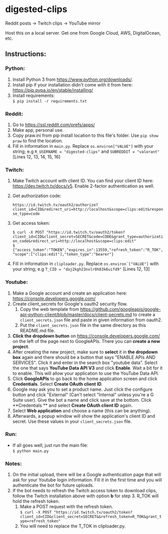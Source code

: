 # digested-clips
Reddit posts -> Twitch clips -> YouTube mirror

Host this on a local server. Get one from Google Cloud, AWS, DigitalOcean, etc.

## Instructions:

### Python:
1) Install Python 3 from https://www.python.org/downloads/.
2) Install pip if your installation didn't come with it from here: https://pip.pypa.io/en/stable/installing/
3) Install requirements:<br>
``$ pip install -r requirements.txt``

### Reddit:
1) Go to https://ssl.reddit.com/prefs/apps/
2) Make app, personal use.
3) Copy praw.ini from pip install location to this file's folder. Use ``pip show praw`` to find the location.
4) Fill in information in ``main.py``. Replace ``os.environ["VALUE"]`` with your string; e.g ``R_USERNAME = "digested-clips"`` and ``SUBREDDIT = "valorant"`` [Lines 12, 13, 14, 15, 16]

### Twitch:
1) Make Twitch account with client ID. You can find your client ID here: https://dev.twitch.tv/docs/v5. Enable 2-factor authentication as well.
2) Get authorization code:

    ``https://id.twitch.tv/oauth2/authorize?client_id=CID&redirect_uri=http://localhost&scope=clips:edit&response_type=code``

3) Get access token:<br>

    ``$ curl -X POST "https://id.twitch.tv/oauth2/token?client_id=CID&client_secret=SECRET&code=CODE&grant_type=authorization_code&redirect_uri=http://localhost&scope=clips:edit"``<br>
    ``$ {"access_token":"TOKEN","expires_in":13559,"refresh_token":"R_TOK","scope":["clips:edit"],"token_type":"bearer"}``<br>

4) Fill in information in ``cliploader.py``. Replace ``os.environ`["VALUE"]`` with your string; e.g ``T_CID = "daj2kgh23nxlr0h83k6uifd9"`` [Lines 12, 13]

### Youtube:
1) Make a Google account and create an application here: https://console.developers.google.com/
2) Create client_secrets for Google's oauth2 security flow.
   1) Copy the web template from https://github.com/googleapis/google-api-python-client/blob/master/docs/client-secrets.md to create a ``client_secrets.json`` file and paste in given information from oauth2.
   2) Put the ``client_secrets.json`` file in the same directory as this README.md file.
3) **Click the dropdown button** on https://console.developers.google.com/ on the left of the page next to GoogleAPIs. There you can **create a new project**.
4) After creating the new project, make sure to **select** it in **the dropdown box** again and there should be a button that says "ENABLE APIs AND SERVICES". Click it and enter in the search box "youtube data". Select the one that says **YouTube Data API V3** and click **Enable**. Wait a bit for it to enable. This will allow your application to use the YouTube Data API.
5) Click **GoogleAPIs** to go back to the home application screen and click **Credentials**. Select **Create OAuth client ID**.
6) Google may ask you to set a product name. Just click the configure button and click "External" (Can't select "Internal" unless you're a G Suite user).  Give the bot a name and click save at the bottom. Click **Credentials ** and select **Create OAuth client ID** again.
7) Select **Web application** and choose a name (this can be anything).
8) Afterwards, a popup window will show the application's client ID and secret. Use these values in your ``client_secrets.json`` file.

### Run:
- If all goes well, just run the main file:<br>
``$ python main.py``

### Notes:
1) On the initial upload, there will be a Google authentication page that will ask for your Youtube login information. Fill it in the first time and you will authenticate the bot for future uploads.
2) If the bot needs to refresh the Twitch access token to download clips, follow the Twitch installation above with option __b__ for step 3. R_TOK will hold the refresh token.
   1) Make a POST request with the refresh token.<br>
   ``$ curl -X POST "https://id.twitch.tv/oauth2/token?client_id=CID&client_secret=SECRET&&refresh_token=R_TOK&grant_type=refresh_token"``
   2) You will need to replace the T_TOK in cliploader.py.
